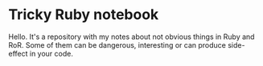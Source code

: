 # Tricky Ruby notebook

Hello. It's a repository with my notes about not obvious things in Ruby and RoR. Some of them can be dangerous, interesting or can produce side-effect in your code.


